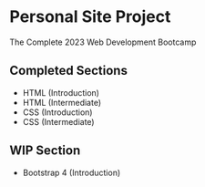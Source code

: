 # Personal Site Project
The Complete 2023 Web Development Bootcamp

## Completed Sections
- HTML (Introduction)
- HTML (Intermediate)
- CSS (Introduction)
- CSS (Intermediate)

## WIP Section
- Bootstrap 4 (Introduction)

